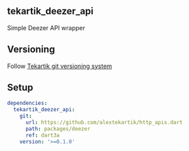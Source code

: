 ## tekartik_deezer_api

Simple Deezer API wrapper

## Versioning

Follow [Tekartik git versioning system](https://github.com/tekartik/common.dart/blob/main/doc/tekartik_versioning.md)

## Setup

```yaml
dependencies:
  tekartik_deezer_api:
    git:
      url: https://github.com/alextekartik/http_apis.dart
      path: packages/deezer
      ref: dart3a
    version: '>=0.1.0'
```